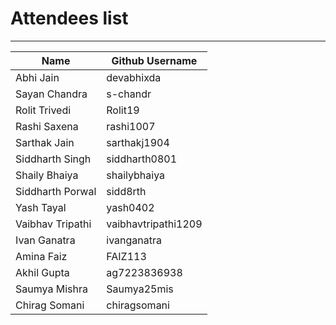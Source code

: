 # Attendees list
---

| Name        | Github Username |
| ----------- | --------------- |
| Abhi Jain   | devabhixda |
| Sayan Chandra   | s-chandr |
| Rolit Trivedi   | Rolit19 |
| Rashi Saxena   | rashi1007|
| Sarthak Jain   | sarthakj1904  |
| Siddharth Singh   | siddharth0801 |
| Shaily Bhaiya   | shailybhaiya |
| Siddharth Porwal   | sidd8rth |
| Yash Tayal  | yash0402 |
| Vaibhav Tripathi  | vaibhavtripathi1209 |
| Ivan Ganatra | ivanganatra|
| Amina Faiz   | FAIZ113 |
| Akhil Gupta   | ag7223836938 |
| Saumya Mishra  | Saumya25mis |
| Chirag Somani   | chiragsomani